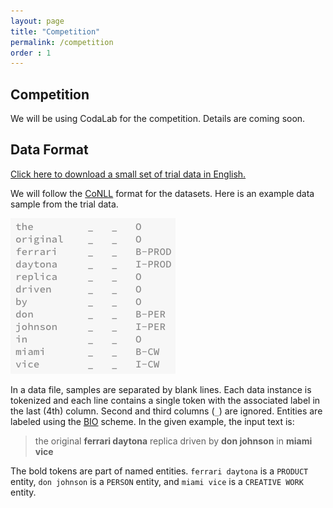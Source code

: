 ```yaml
---
layout: page
title: "Competition"
permalink: /competition
order : 1
---
```


## Competition

We will be using CodaLab for the competition. Details are coming soon.


## Data Format
<a href="data/semeval_2021_task_11_trial_data" download>Click here to download a small set of trial data in English.</a>

We will follow the [CoNLL](https://universaldependencies.org/docs/format.html) format for the datasets. Here is an example data sample from the trial data.

![.](images/trial_data_sample.png)


In a data file, samples are separated by blank lines. Each data instance is tokenized and each line contains a single token with the associated label in the last (4th) column. Second and third columns (`_`) are ignored. Entities are labeled using the [BIO](https://natural-language-understanding.fandom.com/wiki/Named_entity_recognition#BIO) scheme. In the given example, the input text is:

> the original **ferrari daytona** replica driven by **don johnson** in **miami vice**

The bold tokens are part of named entities. `ferrari daytona` is a `PRODUCT` entity, `don johnson` is a `PERSON` entity, and `miami vice` is a `CREATIVE WORK` entity.

<!--## Official Competition Metric for the Task-->
